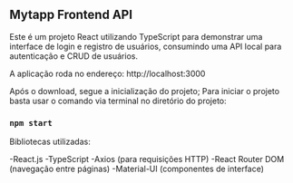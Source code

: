 ## Mytapp Frontend API

Este é um projeto React utilizando TypeScript para demonstrar uma interface de login e registro de usuários, consumindo uma API local para autenticação e CRUD de usuários.

A aplicação roda no endereço: http://localhost:3000

Após o download, segue a inicialização do projeto;
Para iniciar o projeto basta usar o comando via terminal no diretório do projeto:

### `npm start`

Bibliotecas utilizadas:

-React.js
-TypeScript
-Axios (para requisições HTTP)
-React Router DOM (navegação entre páginas)
-Material-UI (componentes de interface)

